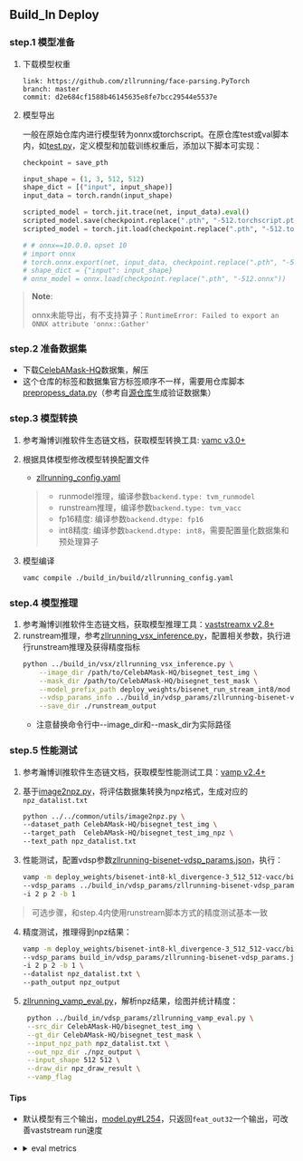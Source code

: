 
## Build_In Deploy

### step.1 模型准备

1. 下载模型权重

    ```
    link: https://github.com/zllrunning/face-parsing.PyTorch
    branch: master
    commit: d2e684cf1588b46145635e8fe7bcc29544e5537e
    ```

2. 模型导出

    一般在原始仓库内进行模型转为onnx或torchscript。在原仓库test或val脚本内，如[test.py](./face_parsing/test.py)，定义模型和加载训练权重后，添加以下脚本可实现：

    ```python
    checkpoint = save_pth

    input_shape = (1, 3, 512, 512)
    shape_dict = [("input", input_shape)]
    input_data = torch.randn(input_shape)

    scripted_model = torch.jit.trace(net, input_data).eval()
    scripted_model.save(checkpoint.replace(".pth", "-512.torchscript.pt"))
    scripted_model = torch.jit.load(checkpoint.replace(".pth", "-512.torchscript.pt"))

    # # onnx==10.0.0，opset 10
    # import onnx
    # torch.onnx.export(net, input_data, checkpoint.replace(".pth", "-512.onnx"), input_names=["input"], output_names=["output"], opset_version=11)
    # shape_dict = {"input": input_shape}
    # onnx_model = onnx.load(checkpoint.replace(".pth", "-512.onnx"))
    ```

> **Note**:
> 
> onnx未能导出，有不支持算子：`RuntimeError: Failed to export an ONNX attribute 'onnx::Gather'`
>

### step.2 准备数据集
- 下载[CelebAMask-HQ](https://github.com/switchablenorms/CelebAMask-HQ)数据集，解压
- 这个仓库的标签和数据集官方标签顺序不一样，需要用仓库脚本[prepropess_data.py](./face_parsing/prepropess_data.py)（参考自[源仓库](https://github.com/zllrunning/face-parsing.PyTorch/blob/master/prepropess_data.py)生成验证数据集）


### step.3 模型转换
1. 参考瀚博训推软件生态链文档，获取模型转换工具: [vamc v3.0+](../../../../docs/vastai_software.md)
2. 根据具体模型修改模型转换配置文件
    - [zllrunning_config.yaml](../build_in/build/zllrunning_config.yaml)
    
    > - runmodel推理，编译参数`backend.type: tvm_runmodel`
    > - runstream推理，编译参数`backend.type: tvm_vacc`
    > - fp16精度: 编译参数`backend.dtype: fp16`
    > - int8精度: 编译参数`backend.dtype: int8`，需要配置量化数据集和预处理算子

3. 模型编译
    ```bash
    vamc compile ./build_in/build/zllrunning_config.yaml
    ```

### step.4 模型推理
1. 参考瀚博训推软件生态链文档，获取模型推理工具：[vaststreamx v2.8+](../../../../docs/vastai_software.md)
2. runstream推理，参考[zllrunning_vsx_inference.py](../build_in/vsx/zllrunning_vsx_inference.py)，配置相关参数，执行进行runstream推理及获得精度指标
    ```bash
    python ../build_in/vsx/zllrunning_vsx_inference.py \
        --image_dir /path/to/CelebAMask-HQ/bisegnet_test_img \
        --mask_dir /path/to/CelebAMask-HQ/bisegnet_test_mask \
        --model_prefix_path deploy_weights/bisenet_run_stream_int8/mod \
        --vdsp_params_info ../build_in/vdsp_params/zllrunning-bisenet-vdsp_params.json \
        --save_dir ./runstream_output
    ```
    - 注意替换命令行中--image_dir和--mask_dir为实际路径


### step.5 性能测试
1. 参考瀚博训推软件生态链文档，获取模型性能测试工具：[vamp v2.4+](../../../../docs/vastai_software.md)
2. 基于[image2npz.py](../../common/utils/image2npz.py)，将评估数据集转换为npz格式，生成对应的`npz_datalist.txt`
    ```bash
    python ../../common/utils/image2npz.py \
    --dataset_path CelebAMask-HQ/bisegnet_test_img \
    --target_path  CelebAMask-HQ/bisegnet_test_img_npz \
    --text_path npz_datalist.txt
    ```

3. 性能测试，配置vdsp参数[zllrunning-bisenet-vdsp_params.json](../build_in/vdsp_params/zllrunning-bisenet-vdsp_params.json)，执行：
    ```bash
    vamp -m deploy_weights/bisenet-int8-kl_divergence-3_512_512-vacc/bisenet \
    --vdsp_params ../build_in/vdsp_params/zllrunning-bisenet-vdsp_params.json \
    -i 2 p 2 -b 1
    ```

> 可选步骤，和step.4内使用runstream脚本方式的精度测试基本一致

4. 精度测试，推理得到npz结果：
    ```bash
    vamp -m deploy_weights/bisenet-int8-kl_divergence-3_512_512-vacc/bisenet \
    --vdsp_params build_in/vdsp_params/zllrunning-bisenet-vdsp_params.json \
    -i 2 p 2 -b 1 \
    --datalist npz_datalist.txt \
    --path_output npz_output
    ```
5. [zllrunning_vamp_eval.py](../build_in/vdsp_params/zllrunning_vamp_eval.py)，解析npz结果，绘图并统计精度：
   ```bash
    python ../build_in/vdsp_params/zllrunning_vamp_eval.py \
    --src_dir CelebAMask-HQ/bisegnet_test_img \
    --gt_dir CelebAMask-HQ/bisegnet_test_mask \
    --input_npz_path npz_datalist.txt \
    --out_npz_dir ./npz_output \
    --input_shape 512 512 \
    --draw_dir npz_draw_result \
    --vamp_flag
   ```


#### Tips

- 默认模型有三个输出，[model.py#L254](https://github.com/zllrunning/face-parsing.PyTorch/blob/master/model.py#L254)，只返回`feat_out32`一个输出，可改善vaststream run速度
- 
    <details><summary>eval metrics</summary>

    ```
    torch 512 classes = 19
    ----------------- Total Performance --------------------
    Overall Acc:     0.9556352229294156
    Mean Acc :       0.8337249435210217
    FreqW Acc :      0.9164882022332891
    Mean IoU :       0.7426032880777604
    Overall F1:      0.8410596827641568
    ----------------- Class IoU Performance ----------------
    background      : 0.9378292772392331
    skin    : 0.9284966349726388
    nose    : 0.6149654277845954
    eyeglass        : 0.601570945020349
    left_eye        : 0.6525746650178532
    right_eye       : 0.6476684443446906
    left_brow       : 0.8319301832614219
    right_brow      : 0.6705880061787682
    left_ear        : 0.6571437967301036
    right_ear       : 0.4255793179986799
    mouth   : 0.8700320964779847
    upper_lip       : 0.8356214172588405
    lower_lip       : 0.7608609449202323
    hair    : 0.7992254674335968
    hat     : 0.8605482739767997
    earring : 0.3527505833196731
    necklace        : 0.8263593822900838
    neck    : 0.9298832924238305
    cloth   : 0.9058343168280723


    vacc 512 fp16
    ----------------- Total Performance --------------------
    Overall Acc:     0.9556578441703113
    Mean Acc :       0.833372987499022
    FreqW Acc :      0.916523859125999
    Mean IoU :       0.742535004231554
    Overall F1:      0.8410015127154231
    ----------------- Class IoU Performance ----------------
    background      : 0.9378759218073169
    skin    : 0.9285489511457389
    nose    : 0.6146148041426784
    eyeglass        : 0.6010793757831302
    left_eye        : 0.6523158728168997
    right_eye       : 0.6473657791416703
    left_brow       : 0.8320022436292658
    right_brow      : 0.6705693149717842
    left_ear        : 0.6571108468897708
    right_ear       : 0.42551992575688297
    mouth   : 0.8703116341680609
    upper_lip       : 0.8355227523616399
    lower_lip       : 0.7607766298012781
    hair    : 0.7993262178815398
    hat     : 0.8605150492840775
    earring : 0.3526342243226829
    necklace        : 0.826320220512025
    neck    : 0.9299156756029198
    cloth   : 0.9058396403801641
    --------------------------------------------------------


    vacc 512 int8 kl
    ----------------- Total Performance --------------------
    Overall Acc:     0.9556897452579036
    Mean Acc :       0.8323962754949473
    FreqW Acc :      0.9166093566148232
    Mean IoU :       0.7413797567604206
    Overall F1:      0.8401734007068263
    ----------------- Class IoU Performance ----------------
    background      : 0.9381407091955711
    skin    : 0.9287122321236828
    nose    : 0.6082316054863004
    eyeglass        : 0.6015556332608095
    left_eye        : 0.6488778693748087
    right_eye       : 0.6450650386752117
    left_brow       : 0.8322012724309388
    right_brow      : 0.6648368442550666
    left_ear        : 0.6505651232149232
    right_ear       : 0.42300831811896916
    mouth   : 0.8705586203375313
    upper_lip       : 0.8353515645581359
    lower_lip       : 0.7602545709801846
    hair    : 0.8000063660197961
    hat     : 0.8603837252231518
    earring : 0.356220163365939
    necklace        : 0.8267675595800013
    neck    : 0.9300418608525668
    cloth   : 0.9054363013944026
    ```
    </details>
